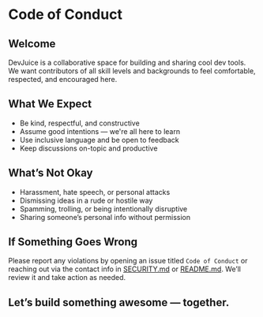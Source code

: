 #  Code of Conduct

##  Welcome

DevJuice is a collaborative space for building and sharing cool dev tools. We want contributors of all skill levels and backgrounds to feel comfortable, respected, and encouraged here.

## What We Expect

- Be kind, respectful, and constructive  
- Assume good intentions — we're all here to learn  
- Use inclusive language and be open to feedback  
- Keep discussions on-topic and productive

## What’s Not Okay

- Harassment, hate speech, or personal attacks  
- Dismissing ideas in a rude or hostile way  
- Spamming, trolling, or being intentionally disruptive  
- Sharing someone’s personal info without permission

## If Something Goes Wrong

Please report any violations by opening an issue titled `Code of Conduct` or reaching out via the contact info in [SECURITY.md](./SECURITY.md) or [README.md](../README.md). We’ll review it and take action as needed.

## Let’s build something awesome — together.
